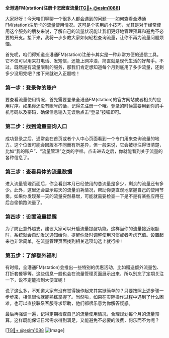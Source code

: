 **全港通FM(station)注册卡怎麽查流量[[TG💪+ @esim1088](https://t.me/s/esim1088)]**

大家好呀！今天咱们聊聊一个很多人都会遇到的问题——如何查看全港通FM(station)注册卡的流量使用情况。这可是个实用的小技巧，尤其是对于经常使用这个服务的朋友来说，了解自己的流量状况能让我们更好地管理预算和避免不必要的开支。接下来，我将一步步教大家如何轻松查询流量，让你不再为流量问题烦恼。

首先呢，咱们得知道全港通FM(station)注册卡其实是一种非常方便的通信工具。它不仅可以用来打电话、发短信，还能上网冲浪，简直就是现代生活的好帮手。不过，既然是有流量限制的服务，那我们肯定想知道每个月到底用了多少流量，还剩多少没用完吧？接下来就进入正题啦！

### **第一步：登录你的账户**
要查看流量使用情况，首先需要登录全港通FM(station)的官方网站或者相关的应用程序。如果你还没有账号的话，记得先注册一个哦。登录的时候需要用到你的手机号码以及密码，确保信息输入无误后点击“登录”按钮即可。

### **第二步：找到流量查询入口**
成功登录之后，通常会在首页或者个人中心页面看到一个专门用来查询流量的地方。这个位置可能会因版本不同而有所差异，但一般来说，它会被标注得很清楚，比如“我的账户”、“流量管理”之类的字样。点击进去之后，你就能看到关于流量的各种信息了。

### **第三步：查看具体的流量数据**
进入流量管理页面后，你会看到本月已经使用的总流量是多少，剩余的流量还有多少。此外，这里还会显示每天的流量消耗情况，帮助你更直观地掌握自己的使用节奏。如果你发现某一天的流量突然暴增，可能就需要检查一下是不是有某些应用在后台偷偷跑流量了。

### **第四步：设置流量提醒**
为了防止意外超支，建议大家可以开启流量提醒功能。这样当你的流量接近限额时，系统就会自动发送通知给你，提醒你及时调整使用习惯或者考虑充值。设置起来也非常简单，在流量管理页面找到相关选项勾选上就行啦！

### **第五步：了解额外福利**
有时候，全港通FM(station)会推出一些特别的优惠活动，比如赠送额外流量包、打折套餐等等。这些信息一般也会在流量管理页面展示出来，所以别忘了定期关注一下，说不定能捡到大便宜呢！

说了这么多，不知道大家有没有觉得操作起来其实挺简单的？只要按照上述步骤一步步来，相信很快就能熟练掌握了。当然啦，如果在实际操作过程中遇到了什么困难，也可以直接联系客服寻求帮助，他们都很乐意为你解答疑惑。

最后再强调一遍，记得定期检查自己的流量使用情况，合理规划每个月的流量预算。这样既能保证日常需求得到满足，又能避免不必要的浪费，何乐而不为呢？

[[TG💪+ @esim1088](https://t.me/s/esim1088) ![Image](https://i.postimg.cc/4NQfJmqS/Snipaste-2025-05-13-00-14-12.png)]
